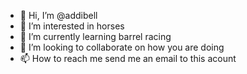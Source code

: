- 👋 Hi, I’m @addibell
- 👀 I’m interested in horses
- 🌱 I’m currently learning barrel racing
- 💞️ I’m looking to collaborate on how you are doing
- 📫 How to reach me send me an email to this acount

<!---
addibell/addibell is a ✨ special ✨ repository because its `README.md` (this file) appears on your GitHub profile.
You can click the Preview link to take a look at your changes.
--->
